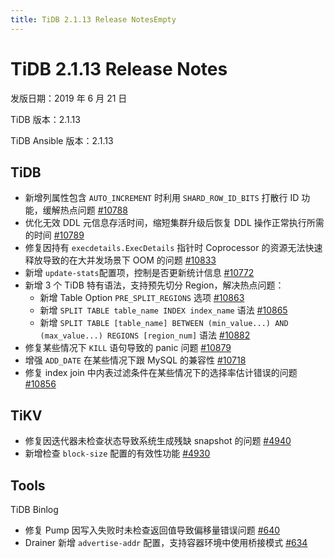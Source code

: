 ```yaml
---
title: TiDB 2.1.13 Release NotesEmpty
---
```


# TiDB 2.1.13 Release Notes

发版日期：2019 年 6 月 21 日

TiDB 版本：2.1.13

TiDB Ansible 版本：2.1.13

## TiDB

- 新增列属性包含 `AUTO_INCREMENT` 时利用 `SHARD_ROW_ID_BITS` 打散行 ID 功能，缓解热点问题 [#10788](https://github.com/pingcap/tidb/pull/10788)
- 优化无效 DDL 元信息存活时间，缩短集群升级后恢复 DDL 操作正常执行所需的时间 [#10789](https://github.com/pingcap/tidb/pull/10789)
- 修复因持有 `execdetails.ExecDetails` 指针时 Coprocessor 的资源无法快速释放导致的在大并发场景下 OOM 的问题 [#10833](https://github.com/pingcap/tidb/pull/10833)
- 新增 `update-stats`配置项，控制是否更新统计信息 [#10772](https://github.com/pingcap/tidb/pull/10772)
- 新增 3 个 TiDB 特有语法，支持预先切分 Region，解决热点问题：
    - 新增 Table Option `PRE_SPLIT_REGIONS` 选项 [#10863](https://github.com/pingcap/tidb/pull/10863)
    - 新增 `SPLIT TABLE table_name INDEX index_name` 语法 [#10865](https://github.com/pingcap/tidb/pull/10865)
    - 新增 `SPLIT TABLE [table_name] BETWEEN (min_value...) AND (max_value...) REGIONS [region_num]` 语法 [#10882](https://github.com/pingcap/tidb/pull/10882)
- 修复某些情况下 `KILL` 语句导致的 panic 问题 [#10879](https://github.com/pingcap/tidb/pull/10879)
- 增强 `ADD_DATE` 在某些情况下跟 MySQL 的兼容性 [#10718](https://github.com/pingcap/tidb/pull/10718)
- 修复 index join 中内表过滤条件在某些情况下的选择率估计错误的问题 [#10856](https://github.com/pingcap/tidb/pull/10856)

## TiKV

- 修复因迭代器未检查状态导致系统生成残缺 snapshot 的问题 [#4940](https://github.com/tikv/tikv/pull/4940)
- 新增检查 `block-size` 配置的有效性功能 [#4930](https://github.com/tikv/tikv/pull/4930)

## Tools

TiDB Binlog

- 修复 Pump 因写入失败时未检查返回值导致偏移量错误问题 [#640](https://github.com/pingcap/tidb-binlog/pull/640)
- Drainer 新增 `advertise-addr` 配置，支持容器环境中使用桥接模式 [#634](https://github.com/pingcap/tidb-binlog/pull/634)
